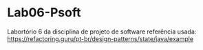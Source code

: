 # Lab06-Psoft
Labortório 6 da disciplina de projeto de software
referência usada: https://refactoring.guru/pt-br/design-patterns/state/java/example
